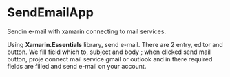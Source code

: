 # SendEmailApp
Sendin e-mail with xamarin connecting to mail services.

Using **Xamarin.Essentials** library, send e-mail. There are 2 entry, editor and button. We fill field which to, subject and body ; when clicked send mail button, proje 
connect mail service gmail or outlook and in there required fields are filled and send e-mail on your account.

